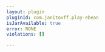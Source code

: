 ```yaml
---
layout: plugin
pluginId: com.janitovff.play-ebean
isJarAvailable: true
error: NONE
violations: []

---
```

